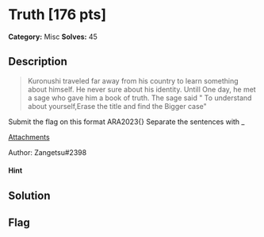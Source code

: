 # Truth [176 pts]

**Category:** Misc
**Solves:** 45

## Description
>Kuronushi traveled far away from his country to learn something about himself. He never sure about his identity.  Untill One day, he met a sage who gave him a book of truth. The sage said " To understand about yourself,Erase the title and find the Bigger case"

Submit the flag on this format ARA2023{}
Separate the sentences with _

[Attachments](https://drive.google.com/file/d/1nwDlCdpraSrd5FuocZnkVR6_L9HcvuUu/view)

Author: Zangetsu#2398

#### Hint 

## Solution

## Flag

